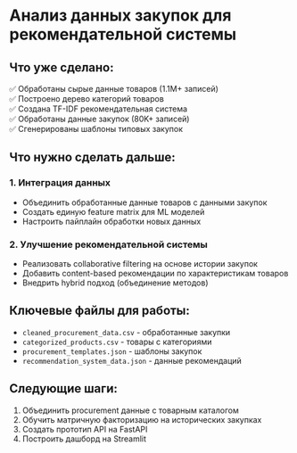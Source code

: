 # Анализ данных закупок для рекомендательной системы

## Что уже сделано:
✅ Обработаны сырые данные товаров (1.1M+ записей)  
✅ Построено дерево категорий товаров  
✅ Создана TF-IDF рекомендательная система  
✅ Обработаны данные закупок (80K+ записей)  
✅ Сгенерированы шаблоны типовых закупок  

## Что нужно сделать дальше:

### 1. Интеграция данных
- Объединить обработанные данные товаров с данными закупок
- Создать единую feature matrix для ML моделей
- Настроить пайплайн обработки новых данных

### 2. Улучшение рекомендательной системы
- Реализовать collaborative filtering на основе истории закупок
- Добавить content-based рекомендации по характеристикам товаров
- Внедрить hybrid подход (объединение методов)


## Ключевые файлы для работы:
- `cleaned_procurement_data.csv` - обработанные закупки
- `categorized_products.csv` - товары с категориями  
- `procurement_templates.json` - шаблоны закупок
- `recommendation_system_data.json` - данные рекомендаций

## Следующие шаги:
1. Объединить procurement данные с товарным каталогом
2. Обучить матричную факторизацию на исторических закупках
3. Создать прототип API на FastAPI
4. Построить дашборд на Streamlit